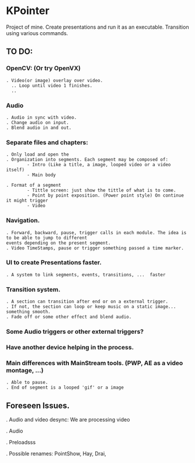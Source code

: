 # KPointer
Project of mine. Create presentations and run it as an executable. Transition using various commands.


## TO DO:

### OpenCV:  (Or try OpenVX)
    . Video(or image) overlay over video.
      .. Loop until video 1 finishes.
      .. 
    
### Audio
    . Audio in sync with video.
    . Change audio on input. 
    . Blend audio in and out.
    
### Separate files and chapters:
    . Only load and open the 
    . Organization into segments. Each segment may be composed of:
            - Intro (Like a title, a image, looped video or a video itself)
            - Main body
            
    . Format of a segment
            - Tittle screen: just show the tittle of what is to come.
            - Point by point exposition. (Power point style) On continue it might trigger
            - Video

### Navigation.
    . Forward, backward, pause, trigger calls in each module. The idea is to be able to jump to different
    events depending on the present segment.
    . Video TimeStamps, pause or trigger something passed a time marker.

### UI to create Presentations faster.
    . A system to link segments, events, transitions, ...  faster
    
### Transition system.
    . A section can transition after end or on a external trigger.
    . If not, the section can loop or keep music on a static image... something smooth.
    . Fade off or some other effect and blend audio.
    
### Some Audio triggers or other external triggers?


### Have another device helping in the process.

### Main differences with MainStream tools. (PWP, AE as a video montage, ...)
    . Able to pause.
    . End of segment is a looped 'gif' or a image 
## Foreseen Issues.
  . Audio and video desync:
      We are processing video
      
  . Audio 
  
  . Preloadsss
  
  . Possible renames: PointShow, Hay, Drai,
